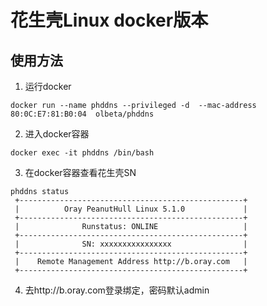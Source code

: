 # 花生壳Linux docker版本

## 使用方法

1. 运行docker
```shell
docker run --name phddns --privileged -d  --mac-address 80:0C:E7:81:B0:04  olbeta/phddns
```
2. 进入docker容器
```shell
docker exec -it phddns /bin/bash
```
3. 在docker容器查看花生壳SN
```shell
phddns status
 +--------------------------------------------------+
 |          Oray PeanutHull Linux 5.1.0             |
 +--------------------------------------------------+
 |              Runstatus: ONLINE                   |
 +--------------------------------------------------+
 |              SN: xxxxxxxxxxxxxxxx                |
 +--------------------------------------------------+
 |    Remote Management Address http://b.oray.com   |
 +--------------------------------------------------+

```
4. 去http://b.oray.com登录绑定，密码默认admin

